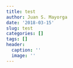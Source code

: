 ```yaml
---
title: test
author: Juan S. Mayorga
date: '2018-03-15'
slug: test
categories: []
tags: []
header:
  caption: ''
  image: ''
---
```


